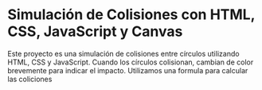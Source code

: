 # Simulación de Colisiones con HTML, CSS, JavaScript y Canvas

Este proyecto es una simulación de colisiones entre círculos utilizando HTML, CSS y JavaScript. Cuando los círculos colisionan, cambian de color brevemente para indicar el impacto.
Utilizamos una formula para calcular las coliciones
